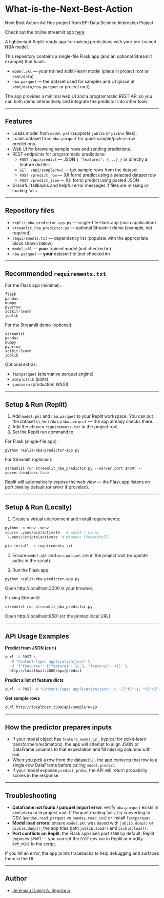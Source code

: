 # What-is-the-Next-Best-Action
Next Best Action Ad Hoc project from BPI Data Science Internship Project

Check out the online streamlit app [here](https://what-is-the-next-best-action.streamlit.app/)

A lightweight Replit-ready app for making predictions with your pre-trained NBA model.

This repository contains a single-file Flask app (and an optional Streamlit example) that loads:

- `model.pkl` — your trained scikit-learn model (place in project root or `/mnt/data`)
- `nba.parquet` — the dataset used for samples and UI (place at `/mnt/data/nba.parquet` or project root)

The app provides a minimal web UI and a programmatic REST API so you can both demo interactively and integrate the predictor into other tools.

---

## Features

- Loads model from `model.pkl` (supports `joblib` or `pickle` files).
- Loads dataset from `nba.parquet` for quick sample/pick-a-row predictions.
- Web UI for browsing sample rows and sending predictions.
- REST endpoints for programmatic predictions:
  - `POST /api/predict` — JSON `{ "features": {...} }` or directly a feature dict/list
  - `GET  /api/sample?n=5` — get sample rows from the dataset
  - `POST /predict_row` — (UI form) predict using a selected dataset row
  - `POST /predict_json` — (UI form) predict using pasted JSON
- Graceful fallbacks and helpful error messages if files are missing or loading fails.

---

## Repository files

- `replit-nba-predictor-app.py` — single-file Flask app (main application)
- `streamlit_nba_predictor.py` — optional Streamlit demo (example, not required)
- `requirements.txt` — dependency list (populate with the appropriate block shown below)
- `model.pkl` — **your** trained model (not checked in)
- `nba.parquet` — **your** dataset file (not checked in)

---

## Recommended `requirements.txt`

For the Flask app (minimal):

```
flask
pandas
numpy
pyarrow
scikit-learn
joblib
```

For the Streamlit demo (optional):

```
streamlit
pandas
numpy
pyarrow
scikit-learn
joblib
```

Optional extras:
- `fastparquet` (alternative parquet engine)
- `matplotlib` (plots)
- `gunicorn` (production WSGI)

---

## Setup & Run (Replit)

1. Add `model.pkl` and `nba.parquet` to your Replit workspace. You can put the dataset in `/mnt/data/nba.parquet` — the app already checks there.
2. Add the chosen `requirements.txt` to the project root.
3. Set the Replit run command to:

For Flask (single-file app):

```
python replit-nba-predictor-app.py
```

For Streamlit (optional):

```
streamlit run streamlit_nba_predictor.py --server.port $PORT --server.headless true
```

Replit will automatically expose the web view — the Flask app listens on port `3000` by default (or `$PORT` if provided).

---

## Setup & Run (Locally)

1. Create a virtual environment and install requirements:

```bash
python -m venv .venv
source .venv/bin/activate   # macOS / Linux
.\.venv\Scripts\activate  # Windows (PowerShell)

pip install -r requirements.txt
```

2. Ensure `model.pkl` and `nba.parquet` are in the project root (or update paths in the script).

3. Run the Flask app:

```bash
python replit-nba-predictor-app.py
```

Open http://localhost:3000 in your browser.

If using Streamlit:

```bash
streamlit run streamlit_nba_predictor.py
```

Open http://localhost:8501 (or the printed local URL).

---

## API Usage Examples

**Predict from JSON (curl)**

```bash
curl -X POST \
  -H "Content-Type: application/json" \
  -d '{"features": {"feature1": 12.3, "feature2": 4}}' \
  http://localhost:3000/api/predict
```

**Predict a list of feature dicts**

```bash
curl -X POST -H "Content-Type: application/json" -d '[{"f1":1, "f2":2}, {"f1":3, "f2":4}]' http://localhost:3000/api/predict
```

**Get sample rows**

```bash
curl http://localhost:3000/api/sample?n=10
```

---

## How the predictor prepares inputs

- If your model object has `feature_names_in_` (typical for scikit-learn transformers/estimators), the app will attempt to align JSON or DataFrame columns to that expectation and fill missing columns with `NaN`.
- When you pick a row from the dataset UI, the app converts that row to a single-row DataFrame before calling `model.predict`.
- If your model exposes `predict_proba`, the API will return probability scores in the response.

---

## Troubleshooting

- **Dataframe not found / parquet import error**: verify `nba.parquet` exists in `/mnt/data` or in project root. If Parquet reading fails, try converting to CSV (`pandas.read_parquet` vs `pandas.read_csv`) or install `fastparquet`.
- **Model load errors**: ensure `model.pkl` was saved with `joblib.dump()` or `pickle.dump()`; the app tries both `joblib.load()` and `pickle.load()`.
- **Port conflicts on Replit**: the Flask app uses port `3000` by default; Replit exposes `$PORT` — you can set the `PORT` env var in Replit or modify `APP_PORT` in the script.

If you hit an error, the app prints tracebacks to help debugging and surfaces them in the UI.

---

## Author

- [Jeremiah Daniel A. Regalario](https://github.com/jeremiahdanielregalario/)


